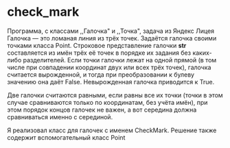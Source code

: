 # check_mark
Программа, с классами ,,Галочка" и ,,Точка", задача из Яндекс Лицея
Галочка — это ломаная линия из трёх точек. Задаётся галочка своими точками класса Point. Строковое представление галочки __str__ составляется из имён трёх её точек в порядке их задания без каких-либо разделителей. Если точки галочки лежат на одной прямой (в том числе при совпадении координат двух или всех трёх точек), галочка считается вырожденной, и тогда при преобразовании к булеву значению она даёт False. Невырожденная галочка приводится к True.

Две галочки считаются равными, если равны все их точки (точки в этом случае сравниваются только по координатам, без учёта имён), при этом порядок концов галочек не важен, а вот середина должна сравниваться именно с серединой.

Я реализовал класс для галочек с именем CheckMark. Решение также содержит вспомогательный класс Point
